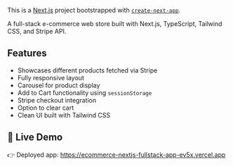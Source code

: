 This is a [Next.js](https://nextjs.org) project bootstrapped with [`create-next-app`](https://nextjs.org/docs/app/api-reference/cli/create-next-app).


A  full-stack e-commerce web store built with Next.js, TypeScript, Tailwind CSS, and Stripe API.


## Features

- Showcases different products fetched via Stripe
- Fully responsive layout
- Carousel for product display
- Add to Cart functionality using `sessionStorage`
- Stripe checkout integration
- Option to clear cart
- Clean UI built with Tailwind CSS

## 🔗 Live Demo
👉 Deployed app: https://ecommerce-nextjs-fullstack-app-ev5x.vercel.app
